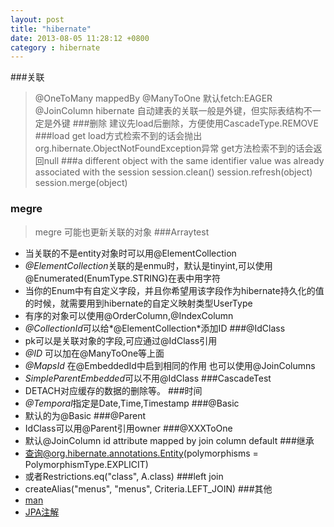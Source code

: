 ```yaml
---
layout: post
title: "hibernate"
date: 2013-08-05 11:28:12 +0800
category : hibernate
---
```


###关联
>\@OneToMany  mappedBy
>@ManyToOne 默认fetch:EAGER  @JoinColumn
>hibernate 自动建表的关联一般是外键，但实际表结构不一定是外键
###删除 
>建议先load后删除，方便使用CascadeType.REMOVE
###load get
>load方式检索不到的话会抛出org.hibernate.ObjectNotFoundException异常
>get方法检索不到的话会返回null
###a different object with the same identifier value was already associated with the session
	session.clean()
	session.refresh(object)
	session.merge(object)
### megre
>megre 可能也更新关联的对象
###Arraytest
+ 当关联的不是entity对象时可以用@ElementCollection
+ *@ElementCollection*关联的是enmu时，默认是tinyint,可以使用@Enumerated(EnumType.STRING)在表中用字符
+ 当你的Enum中有自定义字段，并且你希望用该字段作为hibernate持久化的值的时候，就需要用到hibernate的自定义映射类型UserType
+ 有序的对象可以使用@OrderColumn,@IndexColumn
+ *@CollectionId*可以给*@ElementCollection*添加ID
###@IdClass
+ pk可以是关联对象的字段,可应通过@IdClass引用
+ *@ID* 可以加在@ManyToOne等上面
+ *@MapsId* 在@EmbeddedId中启到相同的作用  也可以使用@JoinColumns
+ *SimpleParentEmbedded*可以不用@IdClass
###CascadeTest
+ DETACH对应缓存的数据的删除等。
###时间
+ *@Temporal*指定是Date,Time,Timestamp
###@Basic
+ 默认的为@Basic
###@Parent
+ IdClass可以用@Parent引用owner
###@XXXToOne
+ 默认@JoinColumn id attribute mapped by join column default
###继承
+ 查询@org.hibernate.annotations.Entity(polymorphisms = PolymorphismType.EXPLICIT)
+ 或者Restrictions.eq("class", A.class)
###left join
+ createAlias("menus", "menus", Criteria.LEFT_JOIN)
###其他
+ [man](http://www.mkyong.com/hibernate/hibernate-fetching-strategies-examples)
+ [JPA注解](http://www.360doc.com/content/07/1224/21/15643_921681.shtml)


<!--more-->





